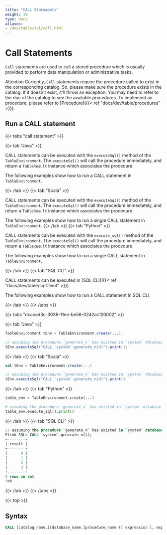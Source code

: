 ```yaml
---
title: "CALL Statements"
weight: 19
type: docs
aliases:
- /dev/table/sql/call.html
---
```

<!--
Licensed to the Apache Software Foundation (ASF) under one
or more contributor license agreements.  See the NOTICE file
distributed with this work for additional information
regarding copyright ownership.  The ASF licenses this file
to you under the Apache License, Version 2.0 (the
"License"); you may not use this file except in compliance
with the License.  You may obtain a copy of the License at

  http://www.apache.org/licenses/LICENSE-2.0

Unless required by applicable law or agreed to in writing,
software distributed under the License is distributed on an
"AS IS" BASIS, WITHOUT WARRANTIES OR CONDITIONS OF ANY
KIND, either express or implied.  See the License for the
specific language governing permissions and limitations
under the License.
-->

# Call Statements

`Call` statements are used to call a stored procedure which is usually provided to perform data manipulation or administrative tasks.

<span class="label label-danger">Attention</span> Currently, `Call` statements require the procedure called to exist in the corresponding catalog. So, please make sure the procedure exists in the catalog. 
If it doesn't exist, it'll throw an exception. You may need to refer to the doc of the catalog to see the available procedures. To implement an procedure, please refer to [Procedure]({{< ref "docs/dev/table/procedures" >}}).

## Run a CALL statement

{{< tabs "call statement" >}}

{{< tab "Java" >}}

CALL statements can be executed with the `executeSql()` method of the `TableEnvironment`. The `executeSql()` will call the procedure immediately, and return a `TableResult` instance which associates the procedure.

The following examples show how to run a CALL statement in `TableEnvironment`.

{{< /tab >}}
{{< tab "Scala" >}}

CALL statements can be executed with the `executeSql()` method of the `TableEnvironment`. The `executeSql()` will call the procedure immediately, and return a `TableResult` instance which associates the procedure.

The following examples show how to run a single CALL statement in `TableEnvironment`.
{{< /tab >}}
{{< tab "Python" >}}

CALL statements can be executed with the `execute_sql()` method of the `TableEnvironment`. The `executeSql()` will call the procedure immediately, and return a `TableResult` instance which associates the procedure.

The following examples show how to run a single CALL statement in `TableEnvironment`.

{{< /tab >}}
{{< tab "SQL CLI" >}}

CALL statements can be executed in [SQL CLI]({{< ref "docs/dev/table/sqlClient" >}}).

The following examples show how to run a CALL statement in SQL CLI.

{{< /tab >}}
{{< /tabs >}}

{{< tabs "dcaced3c-3036-11ee-be56-0242ac120002" >}}

{{< tab "Java" >}}
```java
TableEnvironment tEnv = TableEnvironment.create(...);

// assuming the procedure `generate_n` has existed in `system` database of the current catalog
tEnv.executeSql("CALL `system`.generate_n(4)").print();
```
{{< /tab >}}
{{< tab "Scala" >}}
```scala
val tEnv = TableEnvironment.create(...)

// assuming the procedure `generate_n` has existed in `system` database of the current catalog
tEnv.executeSql("CALL `system`.generate_n(4)").print()
```
{{< /tab >}}
{{< tab "Python" >}}
```python
table_env = TableEnvironment.create(...)

# assuming the procedure `generate_n` has existed in `system` database of the current catalog
table_env.execute_sql().print()
```
{{< /tab >}}
{{< tab "SQL CLI" >}}
```sql
// assuming the procedure `generate_n` has existed in `system` database of the current catalog
Flink SQL> CALL `system`.generate_n(4);
+--------+
| result |
+--------+
|      0 |
|      1 |
|      2 |
|      3 |    
+--------+
4 rows in set
!ok
```
{{< /tab >}}
{{< /tabs >}}

{{< top >}}

## Syntax

```sql
CALL [catalog_name.][database_name.]procedure_name ([ expression [, expression]* ] )
```

